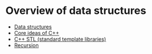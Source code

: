 # Overview of data structures
- [Data structures](./dses.md)
- [Core ideas of C++](./cpp.md)
- [C++ STL (standard template libraries)](./stl.md)
- [Recursion](./rec.md)
